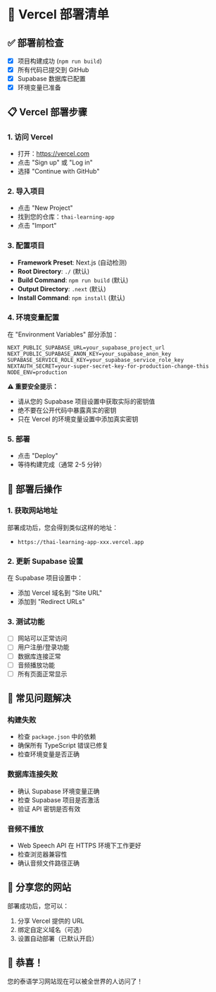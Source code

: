 # 🚀 Vercel 部署清单

## ✅ 部署前检查

- [x] 项目构建成功 (`npm run build`)
- [x] 所有代码已提交到 GitHub
- [x] Supabase 数据库已配置
- [x] 环境变量已准备

## 📋 Vercel 部署步骤

### 1. 访问 Vercel
- 打开：https://vercel.com
- 点击 "Sign up" 或 "Log in"
- 选择 "Continue with GitHub"

### 2. 导入项目
- 点击 "New Project"
- 找到您的仓库：`thai-learning-app`
- 点击 "Import"

### 3. 配置项目
- **Framework Preset**: Next.js (自动检测)
- **Root Directory**: `./` (默认)
- **Build Command**: `npm run build` (默认)
- **Output Directory**: `.next` (默认)
- **Install Command**: `npm install` (默认)

### 4. 环境变量配置
在 "Environment Variables" 部分添加：

```
NEXT_PUBLIC_SUPABASE_URL=your_supabase_project_url
NEXT_PUBLIC_SUPABASE_ANON_KEY=your_supabase_anon_key
SUPABASE_SERVICE_ROLE_KEY=your_supabase_service_role_key
NEXTAUTH_SECRET=your-super-secret-key-for-production-change-this
NODE_ENV=production
```

**⚠️ 重要安全提示：**
- 请从您的 Supabase 项目设置中获取实际的密钥值
- 绝不要在公开代码中暴露真实的密钥
- 只在 Vercel 的环境变量设置中添加真实密钥

### 5. 部署
- 点击 "Deploy"
- 等待构建完成（通常 2-5 分钟）

## 🎯 部署后操作

### 1. 获取网站地址
部署成功后，您会得到类似这样的地址：
- `https://thai-learning-app-xxx.vercel.app`

### 2. 更新 Supabase 设置
在 Supabase 项目设置中：
- 添加 Vercel 域名到 "Site URL"
- 添加到 "Redirect URLs"

### 3. 测试功能
- [ ] 网站可以正常访问
- [ ] 用户注册/登录功能
- [ ] 数据库连接正常
- [ ] 音频播放功能
- [ ] 所有页面正常显示

## 🔧 常见问题解决

### 构建失败
- 检查 `package.json` 中的依赖
- 确保所有 TypeScript 错误已修复
- 检查环境变量是否正确

### 数据库连接失败
- 确认 Supabase 环境变量正确
- 检查 Supabase 项目是否激活
- 验证 API 密钥是否有效

### 音频不播放
- Web Speech API 在 HTTPS 环境下工作更好
- 检查浏览器兼容性
- 确认音频文件路径正确

## 📱 分享您的网站

部署成功后，您可以：
1. 分享 Vercel 提供的 URL
2. 绑定自定义域名（可选）
3. 设置自动部署（已默认开启）

## 🎉 恭喜！

您的泰语学习网站现在可以被全世界的人访问了！

